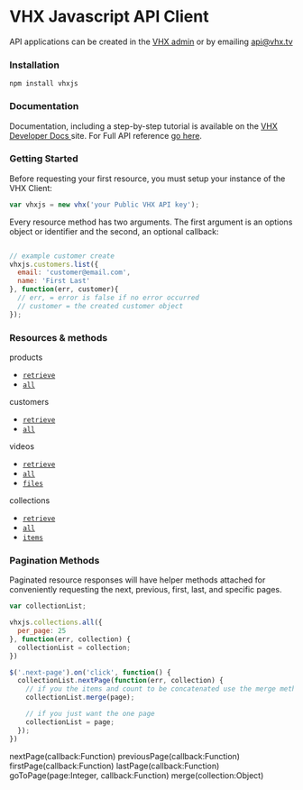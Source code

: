 # VHX Javascript API Client

API applications can be created in the [VHX admin](https://www.vhx.tv/admin/platforms) or by emailing [api@vhx.tv](mailto:api@vhx.tv)

### Installation

`npm install vhxjs`

### Documentation

Documentation, including a step-by-step tutorial is available on the [VHX Developer Docs ](http://dev.vhx.tv/api?javascript) site.
For Full API reference [go here](http://dev.vhx.tv/docs/api?javascript).

### Getting Started

Before requesting your first resource, you must setup your instance of the VHX Client:

```js
var vhxjs = new vhx('your Public VHX API key');
```

Every resource method has two arguments. The first argument is an options object or identifier and the second, an optional callback:

```js

// example customer create
vhxjs.customers.list({
  email: 'customer@email.com',
  name: 'First Last'
}, function(err, customer){
  // err, = error is false if no error occurred
  // customer = the created customer object
});
```

### Resources & methods

products
  * [`retrieve`](http://dev.vhx.tv/docs/api/?javascript#product-retrieve)
  * [`all`](http://dev.vhx.tv/docs/api/?javascript#product-list)

customers
  * [`retrieve`](http://dev.vhx.tv/docs/api/?javascript#customer-retrieve)
  * [`all`](http://dev.vhx.tv/docs/api/?javascript#customer-list)

videos
  * [`retrieve`](http://dev.vhx.tv/docs/api?javascript#videos-get)
  * [`all`](http://dev.vhx.tv/docs/api?javascript#videos-list)
  * [`files`](http://dev.vhx.tv/docs/api/?javascript#videos-list-files)

collections
  * [`retrieve`](http://dev.vhx.tv/docs/api?javascript#collections-retrieve)
  * [`all`](http://dev.vhx.tv/docs/api?javascript#collections-list)
  * [`items`](http://dev.vhx.tv/docs/api?javascript#collection-items-list)


### Pagination Methods
Paginated resource responses will have helper methods attached for conveniently requesting the next, previous, first, last, and specific pages.

```javascript
var collectionList;

vhxjs.collections.all({
  per_page: 25
}, function(err, collection) {
  collectionList = collection;
})

$('.next-page').on('click', function() {
  collectionList.nextPage(function(err, collection) {
    // if you the items and count to be concatenated use the merge method would not use the merge method
    collectionList.merge(page);

    // if you just want the one page
    collectionList = page;
  });
})
````

nextPage(callback:Function)
previousPage(callback:Function)
firstPage(callback:Function)
lastPage(callback:Function)
goToPage(page:Integer, callback:Function)
merge(collection:Object)
